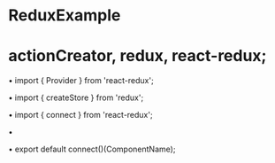 # ReduxExample

# actionCreator, redux, react-redux;


• import { Provider } from 'react-redux';

• import { createStore } from 'redux';

• import { connect } from 'react-redux';

• <Provider store={store}>

• export default connect()(ComponentName);
